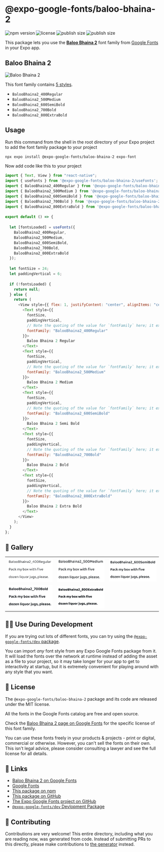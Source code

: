 # @expo-google-fonts/baloo-bhaina-2

![npm version](https://flat.badgen.net/npm/v/@expo-google-fonts/baloo-bhaina-2)
![license](https://flat.badgen.net/github/license/expo/google-fonts)
![publish size](https://flat.badgen.net/packagephobia/install/@expo-google-fonts/baloo-bhaina-2)
![publish size](https://flat.badgen.net/packagephobia/publish/@expo-google-fonts/baloo-bhaina-2)

This package lets you use the [**Baloo Bhaina 2**](https://fonts.google.com/specimen/Baloo+Bhaina+2) font family from [Google Fonts](https://fonts.google.com/) in your Expo app.

## Baloo Bhaina 2

![Baloo Bhaina 2](./font-family.png)

This font family contains [5 styles](#-gallery).

- `BalooBhaina2_400Regular`
- `BalooBhaina2_500Medium`
- `BalooBhaina2_600SemiBold`
- `BalooBhaina2_700Bold`
- `BalooBhaina2_800ExtraBold`

## Usage

Run this command from the shell in the root directory of your Expo project to add the font family package to your project

```sh
npx expo install @expo-google-fonts/baloo-bhaina-2 expo-font
```

Now add code like this to your project

```js
import { Text, View } from "react-native";
import { useFonts } from '@expo-google-fonts/baloo-bhaina-2/useFonts';
import { BalooBhaina2_400Regular } from '@expo-google-fonts/baloo-bhaina-2/400Regular';
import { BalooBhaina2_500Medium } from '@expo-google-fonts/baloo-bhaina-2/500Medium';
import { BalooBhaina2_600SemiBold } from '@expo-google-fonts/baloo-bhaina-2/600SemiBold';
import { BalooBhaina2_700Bold } from '@expo-google-fonts/baloo-bhaina-2/700Bold';
import { BalooBhaina2_800ExtraBold } from '@expo-google-fonts/baloo-bhaina-2/800ExtraBold';

export default () => {

  let [fontsLoaded] = useFonts({
    BalooBhaina2_400Regular, 
    BalooBhaina2_500Medium, 
    BalooBhaina2_600SemiBold, 
    BalooBhaina2_700Bold, 
    BalooBhaina2_800ExtraBold
  });

  let fontSize = 24;
  let paddingVertical = 6;

  if (!fontsLoaded) {
    return null;
  } else {
    return (
      <View style={{ flex: 1, justifyContent: "center", alignItems: "center" }}>
        <Text style={{
          fontSize,
          paddingVertical,
          // Note the quoting of the value for `fontFamily` here; it expects a string!
          fontFamily: "BalooBhaina2_400Regular"
        }}>
          Baloo Bhaina 2 Regular
        </Text>
        <Text style={{
          fontSize,
          paddingVertical,
          // Note the quoting of the value for `fontFamily` here; it expects a string!
          fontFamily: "BalooBhaina2_500Medium"
        }}>
          Baloo Bhaina 2 Medium
        </Text>
        <Text style={{
          fontSize,
          paddingVertical,
          // Note the quoting of the value for `fontFamily` here; it expects a string!
          fontFamily: "BalooBhaina2_600SemiBold"
        }}>
          Baloo Bhaina 2 Semi Bold
        </Text>
        <Text style={{
          fontSize,
          paddingVertical,
          // Note the quoting of the value for `fontFamily` here; it expects a string!
          fontFamily: "BalooBhaina2_700Bold"
        }}>
          Baloo Bhaina 2 Bold
        </Text>
        <Text style={{
          fontSize,
          paddingVertical,
          // Note the quoting of the value for `fontFamily` here; it expects a string!
          fontFamily: "BalooBhaina2_800ExtraBold"
        }}>
          Baloo Bhaina 2 Extra Bold
        </Text>
      </View>
    );
  }
};
```

## 🔡 Gallery


||||
|-|-|-|
|![BalooBhaina2_400Regular](./400Regular/BalooBhaina2_400Regular.ttf.png)|![BalooBhaina2_500Medium](./500Medium/BalooBhaina2_500Medium.ttf.png)|![BalooBhaina2_600SemiBold](./600SemiBold/BalooBhaina2_600SemiBold.ttf.png)||
|![BalooBhaina2_700Bold](./700Bold/BalooBhaina2_700Bold.ttf.png)|![BalooBhaina2_800ExtraBold](./800ExtraBold/BalooBhaina2_800ExtraBold.ttf.png)|||


## 👩‍💻 Use During Development

If you are trying out lots of different fonts, you can try using the [`@expo-google-fonts/dev` package](https://github.com/expo/google-fonts/tree/master/font-packages/dev#readme).

You can import _any_ font style from any Expo Google Fonts package from it. It will load the fonts over the network at runtime instead of adding the asset as a file to your project, so it may take longer for your app to get to interactivity at startup, but it is extremely convenient for playing around with any style that you want.


## 📖 License

The `@expo-google-fonts/baloo-bhaina-2` package and its code are released under the MIT license.

All the fonts in the Google Fonts catalog are free and open source.

Check the [Baloo Bhaina 2 page on Google Fonts](https://fonts.google.com/specimen/Baloo+Bhaina+2) for the specific license of this font family.

You can use these fonts freely in your products & projects - print or digital, commercial or otherwise. However, you can't sell the fonts on their own. This isn't legal advice, please consider consulting a lawyer and see the full license for all details.

## 🔗 Links

- [Baloo Bhaina 2 on Google Fonts](https://fonts.google.com/specimen/Baloo+Bhaina+2)
- [Google Fonts](https://fonts.google.com/)
- [This package on npm](https://www.npmjs.com/package/@expo-google-fonts/baloo-bhaina-2)
- [This package on GitHub](https://github.com/expo/google-fonts/tree/master/font-packages/baloo-bhaina-2)
- [The Expo Google Fonts project on GitHub](https://github.com/expo/google-fonts)
- [`@expo-google-fonts/dev` Devlopment Package](https://github.com/expo/google-fonts/tree/master/font-packages/dev)

## 🤝 Contributing

Contributions are very welcome! This entire directory, including what you are reading now, was generated from code. Instead of submitting PRs to this directly, please make contributions to [the generator](https://github.com/expo/google-fonts/tree/master/packages/generator) instead.
